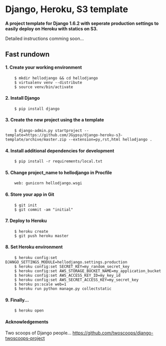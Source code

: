 # Django, Heroku, S3 template


**A project template for Django 1.6.2 with seperate production settings to easily deploy on Heroku with statics on S3.**

Detailed instructions comming soon...


## Fast rundown

#### 1. Create your working environment

```
    $ mkdir hellodjango && cd hellodjango
    $ virtualenv venv --distribute
    $ source venv/bin/activate
```

#### 2. Install Django

```
    $ pip install django
```

#### 3. Create the new project using the a template

```
    $ django-admin.py startproject --template=https://github.com/JGypsy/django-heroku-s3-template/archive/master.zip --extension=py,rst,html hellodjango .
```

#### 4. Install additional dependencies for development

```
    $ pip install -r requirements/local.txt
```

#### 5. Change project_name to hellodjango in Procfile

```
    web: gunicorn hellodjango.wsgi
```

#### 6. Store your app in Git

```
    $ git init
    $ git commit -am "initial"
```

#### 7. Deploy to Heroku

```
    $ heroku create
    $ git push heroku master
```

#### 8. Set Heroku environment

```
    $ heroku config:set DJANGO_SETTINGS_MODULE=hellodjango.settings.production
    $ heroku config:set SECRET_KEY=my_random_secret_key
    $ heroku config:set AWS_STORAGE_BUCKET_NAME=my_application_bucket
    $ heroku config:set AWS_ACCESS_KEY_ID=my_key_id
    $ heroku config:set AWS_SECRET_ACCESS_KEY=my_secret_key
    $ heroku ps:scale web=1
    $ heroku run python manage.py collectstatic
```

#### 9. Finally...

```
    $ heroku open
```


#### Acknowledgements
Two scoops of Django people... https://github.com/twoscoops/django-twoscoops-project